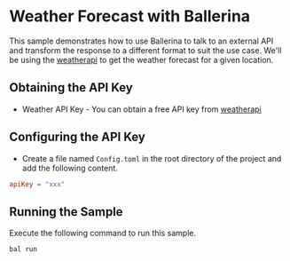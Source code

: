 # Weather Forecast with Ballerina
This sample demonstrates how to use Ballerina to talk to an external API and transform the response to a different format to suit the use case. We'll be using the [weatherapi](https://www.weatherapi.com/) to get the weather forecast for a given location.

## Obtaining the API Key
* Weather API Key - You can obtain a free API key from [weatherapi](https://www.weatherapi.com/my/)

## Configuring the API Key
* Create a file named `Config.toml` in the root directory of the project and add the following content.
```toml
apiKey = "xxx"
```

## Running the Sample
Execute the following command to run this sample.
```bash
bal run
```